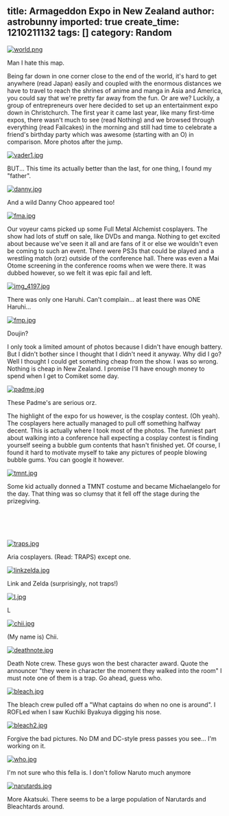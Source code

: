 title: Armageddon Expo in New Zealand
author: astrobunny
imported: true
create_time: 1210211132
tags: []
category: Random
---
 [![world.png](wp-uploads/2008/05/world.thumbnail.png)](/images/wp-uploads/2008/05/world.png "world.png")  
  
Man I hate this map.  
  
Being far down in one corner close to the end of the world, it's hard to get anywhere (read Japan) easily and coupled with the enormous distances we have to travel to reach the shrines of anime and manga in Asia and America, you could say that we're pretty far away from the fun. Or are we? Luckily, a group of entrepreneurs over here decided to set up an entertainment expo down in Christchurch. The first year it came last year, like many first-time expos, there wasn't much to see (read Nothing) and we browsed through everything (read Failcakes) in the morning and still had time to celebrate a friend's birthday party which was awesome (starting with an O) in comparison. More photos after the jump.  
  
<!--more-->  
  
 [![vader1.jpg](wp-uploads/2008/05/vader1.thumbnail.jpg)](/images/wp-uploads/2008/05/vader1.jpg "vader1.jpg")  
  
BUT... This time its actually better than the last, for one thing, I found my "father".  
  
 [![danny.jpg](wp-uploads/2008/05/danny.thumbnail.jpg)](/images/wp-uploads/2008/05/danny.jpg "danny.jpg")  
  
And a wild Danny Choo appeared too!  
  
 [![fma.jpg](wp-uploads/2008/05/fma.thumbnail.jpg)](/images/wp-uploads/2008/05/fma.jpg "fma.jpg")  
  
Our voyeur cams picked up some Full Metal Alchemist cosplayers. The show had lots of stuff on sale, like DVDs and manga. Nothing to get excited about because we've seen it all and are fans of it or else we wouldn't even be coming to such an event. There were PS3s that could be played and a wrestling match (orz) outside of the conference hall. There was even a Mai Otome screening in the conference rooms when we were there. It was dubbed however, so we felt it was epic fail and left.  
  
 [![img_4197.jpg](wp-uploads/2008/05/img_4197.thumbnail.jpg)](/images/wp-uploads/2008/05/img_4197.jpg "img\_4197.jpg")  
  
There was only one Haruhi. Can't complain... at least there was ONE Haruhi...  
  
 [![fmp.jpg](wp-uploads/2008/05/fmp.thumbnail.jpg)](/images/wp-uploads/2008/05/fmp.jpg "fmp.jpg")  
  
Doujin?  
  
I only took a limited amount of photos because I didn't have enough battery. But I didn't bother since I thought that I didn't need it anyway. Why did I go? Well I thought I could get something cheap from the show. I was so wrong. Nothing is cheap in New Zealand. I promise I'll have enough money to spend when I get to Comiket some day.  
  
 [![padme.jpg](wp-uploads/2008/05/padme.thumbnail.jpg)](/images/wp-uploads/2008/05/padme.jpg "padme.jpg")  
  
These Padme's are serious orz.  
  
The highlight of the expo for us however, is the cosplay contest. (Oh yeah). The cosplayers here actually managed to pull off something halfway decent. This is actually where I took most of the photos. The funniest part about walking into a conference hall expecting a cosplay contest is finding yourself seeing a bubble gum contents that hasn't finished yet. Of course, I found it hard to motivate myself to take any pictures of people blowing bubble gums. You can google it however.  
  
 [![tmnt.jpg](wp-uploads/2008/05/tmnt.thumbnail.jpg)](/images/wp-uploads/2008/05/tmnt.jpg "tmnt.jpg")  
  
Some kid actually donned a TMNT costume and became Michaelangelo for the day. That thing was so clumsy that it fell off the stage during the prizegiving.  
  
<object height="355" width="425"><br><param name="movie" value="http://www.youtube.com/v/V8Y2eJmnAYw&amp;hl=en">
<br><param name="wmode" value="transparent">
<ibed type="application/x-shockwave-flash" wmode="transparent" width="425" height="355"></ibed><br><br></object> [![traps.jpg](wp-uploads/2008/05/traps.thumbnail.jpg)](/images/wp-uploads/2008/05/traps.jpg "traps.jpg")  
  
Aria cosplayers. (Read: TRAPS) except one.  
  
 [![linkzelda.jpg](wp-uploads/2008/05/linkzelda.thumbnail.jpg)](/images/wp-uploads/2008/05/linkzelda.jpg "linkzelda.jpg")  
  
Link and Zelda (surprisingly, not traps!)  
  
 [![l.jpg](wp-uploads/2008/05/l.thumbnail.jpg)](/images/wp-uploads/2008/05/l.jpg "l.jpg")  
  
L  
  
 [![chii.jpg](wp-uploads/2008/05/chii.thumbnail.jpg)](/images/wp-uploads/2008/05/chii.jpg "chii.jpg")  
  
(My name is) Chii.  
  
 [![deathnote.jpg](wp-uploads/2008/05/deathnote.thumbnail.jpg)](/images/wp-uploads/2008/05/deathnote.jpg "deathnote.jpg")  
  
Death Note crew. These guys won the best character award. Quote the announcer "they were in character the moment they walked into the room" I must note one of them is a trap. Go ahead, guess who.  
  
 [![bleach.jpg](wp-uploads/2008/05/bleach.thumbnail.jpg)](/images/wp-uploads/2008/05/bleach.jpg "bleach.jpg")  
  
The bleach crew pulled off a "What captains do when no one is around". I ROFLed when I saw Kuchiki Byakuya digging his nose. [  
](/images/wp-uploads/2008/05/bleach.jpg "bleach.jpg")  
  
 [![bleach2.jpg](wp-uploads/2008/05/bleach2.thumbnail.jpg)](/images/wp-uploads/2008/05/bleach2.jpg "bleach2.jpg")  
  
Forgive the bad pictures. No DM and DC-style press passes you see... I'm working on it.  
  
 [![who.jpg](wp-uploads/2008/05/who.thumbnail.jpg)](/images/wp-uploads/2008/05/who.jpg "who.jpg")  
  
I'm not sure who this fella is. I don't follow Naruto much anymore  
  
 [![narutards.jpg](wp-uploads/2008/05/narutards.thumbnail.jpg)](/images/wp-uploads/2008/05/narutards.jpg "narutards.jpg")  
  
More Akatsuki. There seems to be a large population of Narutards and Bleachtards around.  
  
<object width="425" height="355"><param name="movie" value="http://www.youtube.com/v/JO1tVMsPyuo&amp;hl=en">
<param name="wmode" value="transparent">
<embed src="http://www.youtube.com/v/JO1tVMsPyuo&amp;hl=en" type="application/x-shockwave-flash" wmode="transparent" width="425" height="355"></embed></object>